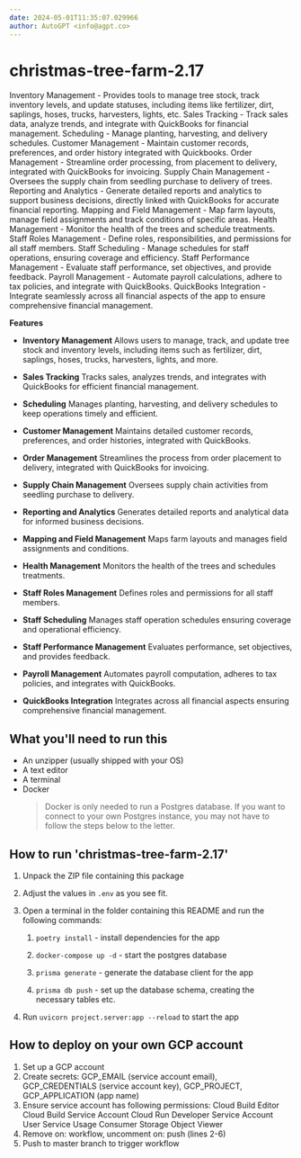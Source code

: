 ```yaml
---
date: 2024-05-01T11:35:07.029966
author: AutoGPT <info@agpt.co>
---
```


# christmas-tree-farm-2.17

Inventory Management - Provides tools to manage tree stock, track inventory levels, and update statuses, including items like fertilizer, dirt, saplings, hoses, trucks, harvesters, lights, etc. Sales Tracking - Track sales data, analyze trends, and integrate with QuickBooks for financial management. Scheduling - Manage planting, harvesting, and delivery schedules. Customer Management - Maintain customer records, preferences, and order history integrated with Quickbooks. Order Management - Streamline order processing, from placement to delivery, integrated with QuickBooks for invoicing. Supply Chain Management - Oversees the supply chain from seedling purchase to delivery of trees. Reporting and Analytics - Generate detailed reports and analytics to support business decisions, directly linked with QuickBooks for accurate financial reporting. Mapping and Field Management - Map farm layouts, manage field assignments and track conditions of specific areas. Health Management - Monitor the health of the trees and schedule treatments. Staff Roles Management - Define roles, responsibilities, and permissions for all staff members. Staff Scheduling - Manage schedules for staff operations, ensuring coverage and efficiency. Staff Performance Management - Evaluate staff performance, set objectives, and provide feedback. Payroll Management - Automate payroll calculations, adhere to tax policies, and integrate with QuickBooks. QuickBooks Integration - Integrate seamlessly across all financial aspects of the app to ensure comprehensive financial management.

**Features**

- **Inventory Management** Allows users to manage, track, and update tree stock and inventory levels, including items such as fertilizer, dirt, saplings, hoses, trucks, harvesters, lights, and more.

- **Sales Tracking** Tracks sales, analyzes trends, and integrates with QuickBooks for efficient financial management.

- **Scheduling** Manages planting, harvesting, and delivery schedules to keep operations timely and efficient.

- **Customer Management** Maintains detailed customer records, preferences, and order histories, integrated with QuickBooks.

- **Order Management** Streamlines the process from order placement to delivery, integrated with QuickBooks for invoicing.

- **Supply Chain Management** Oversees supply chain activities from seedling purchase to delivery.

- **Reporting and Analytics** Generates detailed reports and analytical data for informed business decisions.

- **Mapping and Field Management** Maps farm layouts and manages field assignments and conditions.

- **Health Management** Monitors the health of the trees and schedules treatments.

- **Staff Roles Management** Defines roles and permissions for all staff members.

- **Staff Scheduling** Manages staff operation schedules ensuring coverage and operational efficiency.

- **Staff Performance Management** Evaluates performance, set objectives, and provides feedback.

- **Payroll Management** Automates payroll computation, adheres to tax policies, and integrates with QuickBooks.

- **QuickBooks Integration** Integrates across all financial aspects ensuring comprehensive financial management.


## What you'll need to run this
* An unzipper (usually shipped with your OS)
* A text editor
* A terminal
* Docker
  > Docker is only needed to run a Postgres database. If you want to connect to your own
  > Postgres instance, you may not have to follow the steps below to the letter.


## How to run 'christmas-tree-farm-2.17'

1. Unpack the ZIP file containing this package

2. Adjust the values in `.env` as you see fit.

3. Open a terminal in the folder containing this README and run the following commands:

    1. `poetry install` - install dependencies for the app

    2. `docker-compose up -d` - start the postgres database

    3. `prisma generate` - generate the database client for the app

    4. `prisma db push` - set up the database schema, creating the necessary tables etc.

4. Run `uvicorn project.server:app --reload` to start the app

## How to deploy on your own GCP account
1. Set up a GCP account
2. Create secrets: GCP_EMAIL (service account email), GCP_CREDENTIALS (service account key), GCP_PROJECT, GCP_APPLICATION (app name)
3. Ensure service account has following permissions: 
    Cloud Build Editor
    Cloud Build Service Account
    Cloud Run Developer
    Service Account User
    Service Usage Consumer
    Storage Object Viewer
4. Remove on: workflow, uncomment on: push (lines 2-6)
5. Push to master branch to trigger workflow
